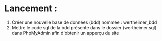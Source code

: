 # Lancement :

1. Créer une nouvelle base de données (bdd) nommée : wertheimer_bdd
2. Mettre le code sql de la bdd présente dans le dossier (wertheimer.sql) dans PhpMyAdmin afin d'obtenir un apperçu du site
